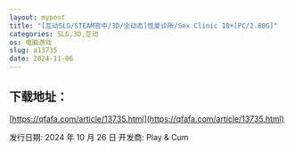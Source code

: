 ```yaml
---
layout: mypost
title: "[互动SLG/STEAM官中/3D/全动态]性爱诊所/Sex Clinic 18+[PC/2.80G]"
categories: SLG,3D,互动
os: 电脑游戏
slug: a13735
date: 2024-11-06
---
```


## 下载地址：

[https://qfafa.com/article/13735.html](https://qfafa.com/article/13735.html)

发行日期:
2024 年 10 月 26 日
开发商:
Play &amp; Cum